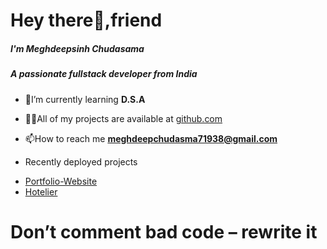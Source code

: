 <h1 >Hey there👋,friend </h1>
 <h5> I'm Meghdeepsinh Chudasama</h5>
<h5>A passionate fullstack developer from India</h5>

- 🌱I’m currently learning **D.S.A**

- 👨‍💻All of my projects are available at [github.com](github.com)
- 
  📫How to reach me **meghdeepchudasma71938@gmail.com**
-   Recently deployed projects
  * <a href="https://meghdeep-portfolio.vercel.app/#">Portfolio-Website <a/>
  * <a href="https://hotelierrrr.vercel.app//">Hotelier<a/>
 

  <h1>Don’t comment bad code – rewrite it</h1>
  


